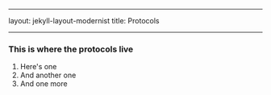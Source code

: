 ___
layout: jekyll-layout-modernist
title: Protocols
___

### **This is where the protocols live**

1. Here's one 
2. And another one
3. And one more
